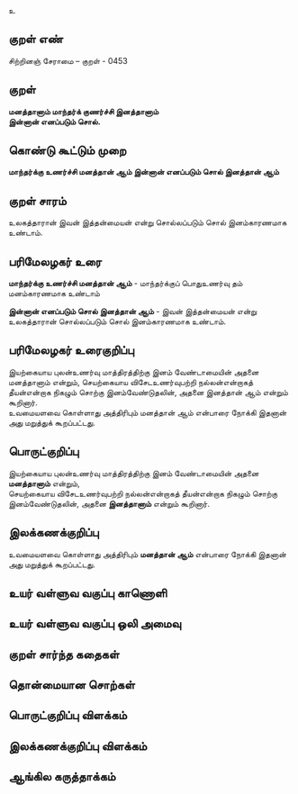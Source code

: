 உ

## குறள் எண் 

சிற்றினஞ் சேராமை – குறள் - 0453  

## குறள் 

**மனத்தானாம் மாந்தர்க் குணர்ச்சி இனத்தானாம்  
இன்னான் எனப்படும் சொல்.**

## கொண்டு கூட்டும் முறை

**மாந்தர்க்கு உணர்ச்சி மனத்தான் ஆம் இன்னான் எனப்படும் சொல் இனத்தான் ஆம்**  

## குறள் சாரம் 

உலகத்தாரான் இவன் இத்தன்மையன் என்று சொல்லப்படும் சொல் இனம்காரணமாக உண்டாம். 

## பரிமேலழகர் உரை

**மாந்தர்க்கு உணர்ச்சி மனத்தான் ஆம்** - மாந்தர்க்குப் பொதுஉணர்வு தம் மனம்காரணமாக உண்டாம்  

**இன்னான் எனப்படும் சொல் இனத்தான் ஆம்** - இவன் இத்தன்மையன் என்று உலகத்தாரான் சொல்லப்படும் சொல் இனம்காரணமாக உண்டாம். 

## பரிமேலழகர் உரைகுறிப்பு   

இயற்கையாய புலன்உணர்வு மாத்திரத்திற்கு இனம் வேண்டாமையின் அதனை மனத்தானாம் என்றும், செயற்கையாய விசேடஉணர்வுபற்றி நல்லன்என்றாகத் தீயன்என்றாக நிகழும் சொற்கு இனம்வேண்டுதலின், அதனை இனத்தான் ஆம் என்றும் கூறினார்.  
உவமையளவை கொள்ளாது அத்திரிபும் மனத்தான் ஆம் என்பாரை நோக்கி இதனான் அது மறுத்துக் கூறப்பட்டது.    

## பொருட்குறிப்பு 

இயற்கையாய புலன்உணர்வு மாத்திரத்திற்கு இனம் வேண்டாமையின் அதனை **மனத்தானாம்** என்றும்,  
செயற்கையாய விசேடஉணர்வுபற்றி நல்லன்என்றாகத் தீயன்என்றாக நிகழும் சொற்கு இனம்வேண்டுதலின், அதனை **இனத்தானாம்** என்றும் கூறினார்.  

## இலக்கணக்குறிப்பு  

உவமையளவை கொள்ளாது அத்திரிபும் **மனத்தான் ஆம்** என்பாரை நோக்கி இதனான் அது மறுத்துக் கூறப்பட்டது.    

## உயர் வள்ளுவ வகுப்பு காணொளி


## உயர் வள்ளுவ வகுப்பு ஒலி அமைவு 

 
## குறள் சார்ந்த கதைகள் 


## தொன்மையான சொற்கள்


## பொருட்குறிப்பு விளக்கம்


## இலக்கணக்குறிப்பு விளக்கம்


## ஆங்கில கருத்தாக்கம் 


